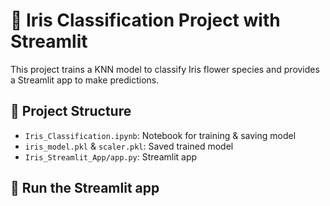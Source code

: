 # 🌸 Iris Classification Project with Streamlit

This project trains a KNN model to classify Iris flower species and provides a Streamlit app to make predictions.

## 📂 Project Structure

- `Iris_Classification.ipynb`: Notebook for training & saving model
- `iris_model.pkl` & `scaler.pkl`: Saved trained model
- `Iris_Streamlit_App/app.py`: Streamlit app

## 🚀 Run the Streamlit app

